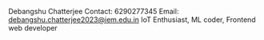 Debangshu Chatterjee
Contact: 6290277345
Email: debangshu.chatterjee2023@iem.edu.in
IoT Enthusiast, ML coder, Frontend web developer

